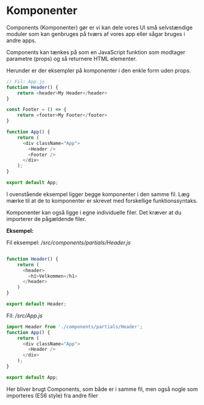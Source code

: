 # Komponenter 

Components (Komponenter) gør er vi kan dele vores UI små selvstændige moduler som kan genbruges på tværs af vores app eller sågar bruges i andre apps.

Components kan tænkes på som en JavaScript funktion som modtager parametre (props) og så returnere HTML elementer.

Herunder er der eksempler på komponenter i den enkle form uden props.

```js
// Fil: App.js
function Header() {
    return <header>My Header</header>
}

const Footer = () => {
    return <footer>My Footer</footer>
}

function App() {
    return (
      <div className="App">
        <Header />
        <Footer />
      </div>
    );
}

export default App;
```
I ovenstående eksempel ligger begge komponenter i den samme fil. Læg mærke til at de to komponenter er skrevet med forskellige funktionssyntaks. 

Komponenter kan også ligge i egne individuelle filer. Det kræver at du importerer de pågældende filer.

**Eksempel:**

Fil eksempel: */src/components/partials/Header.js*
```js

function Header() {
    return (
      <header>
        <h1>Velkommen</h1>
      </header>
    )  
}

export default Header;
```
Fil: */src/App.js*
```js
import Header from './components/partials/Header';
function App() {
    return (
      <div className="App">
        <Header />
      </div>
    );
}

export default App;
```
Her bliver brugt Components, som både er i samme fil, men også nogle som importeres (ES6 style) fra andre filer